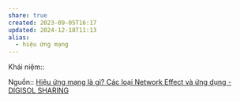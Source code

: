 ```yaml
---
share: true
created: 2023-09-05T16:17
updated: 2024-12-18T11:13
alias:
  - hiệu ứng mạng
---
```

Khái niệm:: 

Nguồn:: [Hiệu ứng mạng là gì? Các loại Network Effect và ứng dụng - DIGISOL SHARING](https://digisol.asia/hieu-ung-mang-la-gi-cac-loai-network-effect-va-ung-dung/)